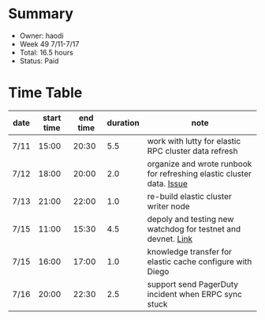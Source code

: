 # Summary
* Owner: haodi
* Week 49 7/11-7/17
* Total: 16.5 hours
* Status: Paid

# Time Table
| date  | start time  | end time | duration  |  note |
|---|---|---|---|---|
| 7/11 | 15:00 | 20:30 | 5.5 | work with lutty for elastic RPC cluster data refresh |
| 7/12 | 18:00 | 20:00 | 2.0 | organize and wrote runbook for refreshing elastic cluster data. [Issue](https://github.com/harmony-one/harmony/issues/4229) |
| 7/13 | 21:00 | 22:00 | 1.0 | re-build elastic cluster writer node |
| 7/15 | 11:00 | 15:30 | 4.5 | depoly and testing new watchdog for testnet and devnet. [Link](https://watchdog-new.netlify.app) |
| 7/15 | 16:00 | 17:00 | 1.0 | knowledge transfer for elastic cache configure with Diego |
| 7/16 | 20:00 | 22:30 | 2.5 | support send PagerDuty incident when ERPC sync stuck |